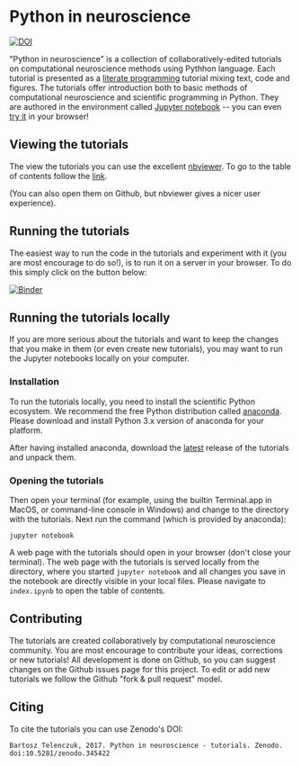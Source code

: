 # Python in neuroscience

[![DOI](https://zenodo.org/badge/DOI/10.5281/zenodo.345422.svg)](https://doi.org/10.5281/zenodo.345422)


"Python in neuroscience" is a collection of collaboratively-edited tutorials on computational neuroscience methods using Pythhon language. Each tutorial is presented as a [literate programming](https://en.wikipedia.org/wiki/Literate_programming) tutorial mixing text, code and figures. The tutorials offer introduction both to basic methods of computational neuroscience and scientific programming in Python. They are authored in the environment called [Jupyter notebook](https://jupyter.org/) -- you can even [try it](https://try.jupyter.org/) in your browser!

## Viewing the tutorials

The view the tutorials you can use the excellent [nbviewer](https://nbviewer.jupyter.org/). To go to the table of contents follow the [link](https://nbviewer.jupyter.org/github/btel/python-in-neuroscience-tutorials/blob/master/index.ipynb).

(You can also open them on Github, but nbviewer gives a nicer user experience).


## Running the tutorials

The easiest way to run the code in the tutorials and experiment with it (you are most encourage to do so!), is to run it on a server in your browser. To do this simply click on the button below:

 [![Binder](http://mybinder.org/badge.svg)](http://mybinder.org:/repo/btel/python-in-neuroscience-tutorials) 

## Running the tutorials locally

If you are more serious about the tutorials and want to keep the changes that you make in them (or even create new tutorials), you may want to run the Jupyter notebooks locally on your computer.

### Installation

To run the tutorials locally, you need to install the scientific Python ecosystem. We recommend the free Python distribution called [anaconda](https://www.continuum.io/downloads). Please download and install Python 3.x version of anaconda for your platform.

After having installed anaconda, download the [latest](https://github.com/btel/python-in-neuroscience-tutorials/releases/latest) release of the tutorials and unpack them. 

### Opening the tutorials

Then open your terminal (for example, using the builtin Terminal.app in MacOS, or command-line console in Windows) and change to the directory with the tutorials. Next run the command (which is provided by anaconda):

```
jupyter notebook
```

A web  page with the tutorials should open in your browser (don't close your terminal). The web page with the tutorials is served locally from the directory, where you started `jupyter notebook` and all changes you save in the notebook are directly visible in your local files. Please navigate to `index.ipynb` to open the table of contents.

## Contributing

The tutorials are created collaboratively by computational neuroscience community. You are most encourage to contribute your ideas, corrections or new tutorials! All development is done on Github, so you can suggest changes on the Github issues page for this project. To edit or add new tutorials we follow the Github "fork & pull request" model. 

## Citing

To cite the tutorials you can use Zenodo's DOI:

    Bartosz Telenczuk, 2017. Python in neuroscience - tutorials. Zenodo. doi:10.5281/zenodo.345422
